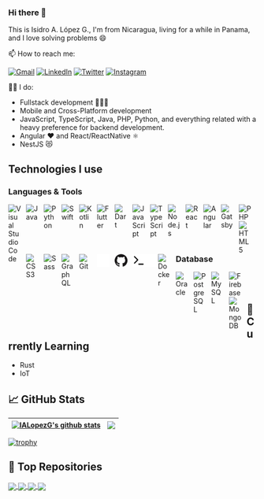 ### Hi there 👋

This is Isidro A. López G., I'm from Nicaragua, living for a while in Panama, and I love solving problems :smile:

📫 How to reach me:

[![Gmail](https://img.shields.io/badge/-GMAIL-D14836?style=for-the-badge&logo=gmail&logoColor=white)](mailto:isidro.lopezg@gmail.com)
[![LinkedIn](https://img.shields.io/badge/linkedin-%230077B5.svg?&style=for-the-badge&logo=linkedin&logoColor=white)](https://www.linkedin.com/in/ialopezg)
[![Twitter](https://img.shields.io/badge/twitter-%231DA1F2.svg?&style=for-the-badge&logo=twitter&logoColor=white)](https://www.twitter.com/isidrolopezg/)
[![Instagram](https://img.shields.io/badge/instagram-%23E4405F.svg?&style=for-the-badge&logo=instagram&logoColor=white)](https://www.instagram.com/ialopezg/)

👨‍💻 I do:
- Fullstack development 👨🏾‍💻
- Mobile and Cross-Platform development
- JavaScript, TypeScript, Java, PHP, Python, and everything related with a heavy preference for backend development.
- Angular ❤️ and React/ReactNative ⚛️
- NestJS 😻

<h2>Technologies I use</h2>

<h3>Languages & Tools</h3>

[<img align="left" alt="Visual Studio Code" width="26px" src="https://cdn.jsdelivr.net/gh/devicons/devicon/icons/vscode/vscode-original.svg" style="padding-right:10px;" />][webdevplaylist]
[<img align="left" alt="Java" width="26px" src="https://cdn.jsdelivr.net/gh/devicons/devicon/icons/java/java-original.svg" style="padding-right:10px;" />][cssplaylist]
[<img align="left" alt="Python" width="26px" src="https://cdn.jsdelivr.net/gh/devicons/devicon/icons/python/python-original.svg" style="padding-right:10px;" />][cssplaylist]
[<img align="left" alt="Swift" width="26px" src="https://cdn.jsdelivr.net/gh/devicons/devicon/icons/swift/swift-original.svg" style="padding-right:10px;" />][cssplaylist]
[<img align="left" alt="Kotlin" width="26px" src="https://cdn.jsdelivr.net/gh/devicons/devicon/icons/kotlin/kotlin-original.svg" style="padding-right:10px;" />][cssplaylist]
[<img align="left" alt="Flutter" width="26px" src="https://cdn.jsdelivr.net/gh/devicons/devicon/icons/flutter/flutter-original.svg" style="padding-right:10px;" />][cssplaylist]
[<img align="left" alt="Dart" width="26px" src="https://cdn.jsdelivr.net/gh/devicons/devicon/icons/dart/dart-original.svg" style="padding-right:10px;" />][cssplaylist]
[<img align="left" alt="JavaScript" width="26px" src="https://cdn.jsdelivr.net/gh/devicons/devicon/icons/javascript/javascript-original.svg" style="padding-right:10px;" />][jsplaylist]
[<img align="left" alt="TypeScript" width="26px" src="https://cdn.jsdelivr.net/gh/devicons/devicon/icons/typescript/typescript-original.svg" style="padding-right:10px;" />][jsplaylist]
[<img align="left" alt="Node.js" width="26px" src="https://cdn.jsdelivr.net/gh/devicons/devicon/icons/nodejs/nodejs-original.svg" style="padding-right:10px;" />][webdevplaylist]
[<img align="left" alt="React" width="26px" src="https://cdn.jsdelivr.net/gh/devicons/devicon/icons/react/react-original.svg" style="padding-right:10px;" />][reactplaylist]
[<img align="left" alt="Angular" width="26px" src="https://github.com/angular.png?s=20" style="padding-right:10px;" />][cssplaylist]
[<img align="left" alt="Gatsby" width="26px" src="https://cdn.jsdelivr.net/gh/devicons/devicon/icons/gatsby/gatsby-original.svg" style="padding-right:10px;" />][webdevplaylist]
[<img align="left" alt="PHP" width="26px" src="https://cdn.jsdelivr.net/gh/devicons/devicon/icons/php/php-original.svg" style="padding-right:10px;" />][cssplaylist]
[<img align="left" alt="HTML5" width="26px" src="https://cdn.jsdelivr.net/gh/devicons/devicon/icons/html5/html5-original.svg" style="padding-right:10px;" />][webdevplaylist]
[<img align="left" alt="CSS3" width="26px" src="https://cdn.jsdelivr.net/gh/devicons/devicon/icons/css3/css3-original.svg" style="padding-right:10px;" />][cssplaylist]
[<img align="left" alt="Sass" width="26px" src="https://cdn.jsdelivr.net/gh/devicons/devicon/icons/sass/sass-original.svg" style="padding-right:10px;" />][cssplaylist]
[<img align="left" alt="GraphQL" width="26px" src="https://cdn.jsdelivr.net/gh/devicons/devicon/icons/graphql/graphql-plain.svg" style="padding-right:10px;" />][webdevplaylist]
[<img align="left" alt="Git" width="26px" src="https://cdn.jsdelivr.net/gh/devicons/devicon/icons/git/git-original.svg" style="padding-right:10px;" />][webdevplaylist]
[<img align="left" alt="GitHub" width="26px" src="./assets/images/github-dark.png" style="padding-right:10px;" />](https://youtube.com/playlist?list=PLreOwwztNObgXtoqkr4hc0IIY4FYg9A_W#gh-dark-mode-only)
[<img align="left" alt="GitHub" width="26px" src="./assets/images/github-light.png" style="padding-right:10px;" />][webdevplaylist]
[<img align="left" alt="Terminal" width="26px" src="./assets/images/terminal-light.svg" />][webdevplaylist]
[<img align="left" alt="Terminal" width="26px" src="./assets/images/terminal-dark.svg" />](https://youtube.com/playlist?list=PLreOwwztNObgXtoqkr4hc0IIY4FYg9A_W#gh-dark-mode-only)
[<img align="left" alt="Docker" width="26px" src="https://cdn.jsdelivr.net/gh/devicons/devicon/icons/docker/docker-original.svg" style="padding-right:10px;" />][cssplaylist]
<br />
<br />

<h3>Database</h3>

[<img align="left" alt="Oracle" width="26px" src="https://cdn.jsdelivr.net/gh/devicons/devicon/icons/oracle/oracle-original.svg" style="padding-right:10px;" />][webdevplaylist]
[<img align="left" alt="PostgreSQL" width="26px" src="https://cdn.jsdelivr.net/gh/devicons/devicon/icons/postgresql/postgresql-original.svg" style="padding-right:10px;" />][webdevplaylist]
[<img align="left" alt="MySQL" width="26px" src="https://cdn.jsdelivr.net/gh/devicons/devicon/icons/mysql/mysql-original.svg" style="padding-right:10px;" />][webdevplaylist]
[<img align="left" alt="Firebase" width="26px" src="https://avatars.githubusercontent.com/u/1335026?v=4" style="padding-right:10px;" />][webdevplaylist]
[<img align="left" alt="MongoDB" width="26px" src="https://cdn.jsdelivr.net/gh/devicons/devicon/icons/mongodb/mongodb-original.svg" style="padding-right:10px;" />][webdevplaylist]
<br />
<br />

<h2>🌱 Currently Learning</h2>

- Rust
- IoT

<h2>📈 GitHub Stats</h2>

| <a href="https://github.com/ialopezg/github-readme-stats"><img align="center" src="https://github-readme-stats.vercel.app/api?username=ialopezg&show_icons=true&include_all_commits=true&theme=buefy&hide_border=true" alt="IALopezG's github stats" /></a> | <a href="https://github.com/ialopezg/github-readme-stats"><img align="center" src="https://github-readme-stats.vercel.app/api/top-langs/?username=ialopezg&layout=compact&theme=buefy&hide_border=true" /></a> |
| ------------- | ------------- |
  
[![trophy](https://github-profile-trophy.vercel.app/?username=ialopezg&row=2&column=6&margin-w=15&margin-h=15)](https://github.com/ialopezg/github-profile-trophy)

<h2>🔭 Top Repositories</h2>
<a href="https://github.com/ialopezg/boilerplate">
  <img align="center" src="https://github-readme-stats.vercel.app/api/pin/?username=ialopezg&repo=boilerplate&theme=buefy" />
</a>
<a href="https://github.com/ialopezg/api-boilerplate">
  <img align="center" src="https://github-readme-stats.vercel.app/api/pin/?username=ialopezg&repo=api-boilerplate&theme=buefy" />
</a>
<a href="https://github.com/ialopezg/config">
  <img align="center" src="https://github-readme-stats.vercel.app/api/pin/?username=ialopezg&repo=config&theme=buefy" />
</a>
<a href="https://github.com/ialopezg/custom-error-service">
  <img align="center" src="https://github-readme-stats.vercel.app/api/pin/?username=ialopezg&repo=custom-error-service&theme=buefy" />
</a>

[website]: https://ialopezg.com
[course]: http://ialopezg.com
[twitter]: https://twitter.com/isidrolopezg
[youtube]: https://www.youtube.com/isidrolopezg
[instagram]: https://instagram.com/ialopezg
[linkedin]: https://linkedin.com/in/ialopezg
[webdevplaylist]: #
[jsplaylist]: #
[cssplaylist]: #
[reactplaylist]: #
